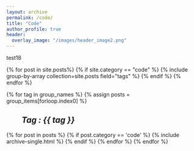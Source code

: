```yaml
---
layout: archive
permalink: /code/
title: "Code"
author_profile: true
header:
  overlay_image: "/images/header_image2.png"
---
```


test18

{% for post in site.posts%}
  {% if site.category == "code" %}
    {% include group-by-array collection=site.posts field="tags" %}
  {% endif %}
{% endfor %}



{% for tag in group_names %}
  {% assign posts = group_items[forloop.index0] %}
  <h2 id="{{ tag | slugify }}"
   class="archive__subtitle"><i style="margin-left: 40px">Tag : {{ tag }}</i></h2>
  {% for post in posts %}
    {% if post.category == 'code' %}
      {% include archive-single.html %}
    {% endif %}
  {% endfor %}
{% endfor %}
